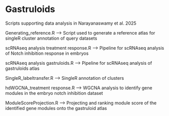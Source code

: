 # Gastruloids
Scripts supporting data analysis in Narayanaswamy et al. 2025

Generating_reference.R --> Script used to generate a reference atlas for singleR cluster annotation of query datasets 

scRNAseq analysis treatment response.R --> Pipeline for scRNAseq analysis of Notch inhibition response in embryos

scRNAseq analysis gastruloids.R --> Pipeline for scRNAseq analysis of gastruloids atlas 

SingleR_labeltransfer.R --> SingleR annotation of clusters

hdWGCNA_treatment response.R --> WGCNA analysis to identify gene modules in the embryo notch inhibition dataset 

ModuleScoreProjection.R --> Projecting and ranking module score of the identified gene modules onto the gastruloid atlas 
